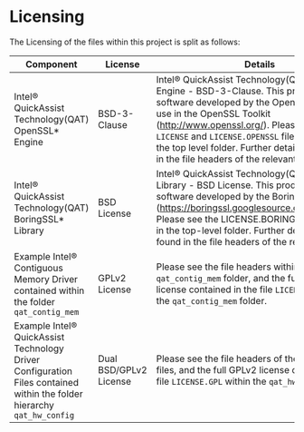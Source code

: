 # Licensing

The Licensing of the files within this project is split as follows:

| Component  |License   | Details   |
|---|---|---|
| Intel® QuickAssist Technology(QAT) OpenSSL* Engine | BSD-3-Clause | Intel&reg; QuickAssist Technology(QAT) OpenSSL\* Engine - BSD-3-Clause. This product includes software developed by the OpenSSL Project for use in the OpenSSL Toolkit (http://www.openssl.org/). Please see the `LICENSE` and `LICENSE.OPENSSL` file contained in the top level folder. Further details can be found in the file headers of the relevant files. |
| Intel® QuickAssist Technology(QAT) BoringSSL* Library | BSD License |Intel® QuickAssist Technology(QAT) BoringSSL* Library - BSD License. This product includes software developed by the BoringSSL Project (https://boringssl.googlesource.com/boringssl/). Please see the LICENSE.BORINGSSL contained in the top-level folder. Further details can be found in the file headers of the relevant files. |
| Example Intel&reg; Contiguous Memory Driver contained within the folder `qat_contig_mem` | GPLv2 License | Please see the file headers within the `qat_contig_mem` folder, and the full GPLv2 license contained in the file `LICENSE.GPL` within the `qat_contig_mem` folder. |
|Example Intel&reg; QuickAssist Technology Driver Configuration Files contained within the folder hierarchy `qat_hw_config` | Dual BSD/GPLv2 License | Please see the file headers of the configuration files, and the full GPLv2 license contained in the file `LICENSE.GPL` within the `qat_hw_config` folder. |
